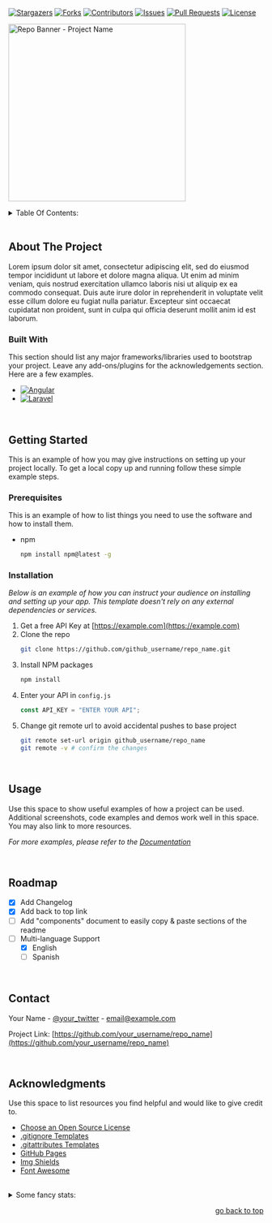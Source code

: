 <a id="readme-top"></a>

<!-- PROJECT SHIELDS -->

[![Stargazers][stars-shield]][stars-url]
[![Forks][forks-shield]][forks-url]
[![Contributors][contributors-shield]][contributors-url]
[![Issues][issues-shield]][issues-url]
[![Pull Requests][pulls-shield]][pulls-url]
[![License][license-shield]][license-url]

<!-- HEADER AND TITLE -->

<img height=350 alt="Repo Banner - Project Name" src="https://capsule-render.vercel.app/api?type=waving&color=c4a2bd&height=300&section=header&text=Project%20Name&fontSize=70&fontColor=ffffff&animation=fadeIn&fontAlignY=38&desc=brief%20description%20or%20slogan&descAlignY=60&descAlign=50"></img>

<!-- TABLE OF CONTENTS (will be autogenerated in between the following tags) -->
<details><summary>Table Of Contents:</summary>
<!-- toc -->

- [About The Project](#about-the-project)
  - [Built With](#built-with)
- [Getting Started](#getting-started)
  - [Prerequisites](#prerequisites)
  - [Installation](#installation)
- [Usage](#usage)
- [Roadmap](#roadmap)
- [Contact](#contact)
- [Acknowledgments](#acknowledgments)

<!-- tocstop -->
</details>

<br>

## About The Project

Lorem ipsum dolor sit amet, consectetur adipiscing elit, sed do eiusmod tempor incididunt ut labore et dolore magna aliqua. Ut enim ad minim veniam, quis nostrud exercitation ullamco laboris nisi ut aliquip ex ea commodo consequat. Duis aute irure dolor in reprehenderit in voluptate velit esse cillum dolore eu fugiat nulla pariatur. Excepteur sint occaecat cupidatat non proident, sunt in culpa qui officia deserunt mollit anim id est laborum.

### Built With

This section should list any major frameworks/libraries used to bootstrap your project. Leave any add-ons/plugins for the acknowledgements section. Here are a few examples.

- [![Angular][Angular.io]][Angular-url]
- [![Laravel][Laravel.com]][Laravel-url]

<br>

## Getting Started

This is an example of how you may give instructions on setting up your project locally.
To get a local copy up and running follow these simple example steps.

### Prerequisites

This is an example of how to list things you need to use the software and how to install them.

- npm
  ```sh
  npm install npm@latest -g
  ```

### Installation

_Below is an example of how you can instruct your audience on installing and setting up your app. This template doesn't rely on any external dependencies or services._

1. Get a free API Key at [https://example.com](https://example.com)
2. Clone the repo
   ```sh
   git clone https://github.com/github_username/repo_name.git
   ```
3. Install NPM packages
   ```sh
   npm install
   ```
4. Enter your API in `config.js`
   ```js
   const API_KEY = "ENTER YOUR API";
   ```
5. Change git remote url to avoid accidental pushes to base project
   ```sh
   git remote set-url origin github_username/repo_name
   git remote -v # confirm the changes
   ```

<br>

## Usage

Use this space to show useful examples of how a project can be used. Additional screenshots, code examples and demos work well in this space. You may also link to more resources.

_For more examples, please refer to the [Documentation](https://example.com)_

<br>

## Roadmap

- [x] Add Changelog
- [x] Add back to top link
- [ ] Add "components" document to easily copy & paste sections of the readme
- [ ] Multi-language Support
  - [x] English
  - [ ] Spanish

<br>

## Contact

Your Name - [@your_twitter](https://twitter.com/your_username) - email@example.com

Project Link: [https://github.com/your_username/repo_name](https://github.com/your_username/repo_name)

<br>

## Acknowledgments

Use this space to list resources you find helpful and would like to give credit to.

- [Choose an Open Source License][choosealicense-url]
- [.gitignore Templates][gitignore-url]
- [.gitattributes Templates][gitattributes-url]
- [GitHub Pages][github-pages-url]
- [Img Shields][shields-url]
- [Font Awesome][fontawesome-url]

<br>

<!-- EMBEDDED REPO STATS -->

<details><summary>Some fancy stats:</summary>
<br>

![Alt][repobeats-img]

[![Star History Chart][star-history-img]][star-history-url]

<!-- [![Stargazers over time][starchart-img]][starchart-url] -->

</details>

<p align="right"><a href="#readme-top">go back to top</a></p>

<!--
*** I'm using markdown "reference style" links for readability.
*** Reference links are enclosed in brackets [ ] instead of parentheses ( ).
*** This is an optional, concise syntax you may use.
*** https://www.markdownguide.org/basic-syntax/#reference-style-links
-->

<!-- MARKDOWN LINKS & IMAGES -->
<!-- 🏷️ SHIELDS -->

[stars-shield]: https://img.shields.io/github/stars/IvanTheDeveloper/gh-repo-template.svg?style=for-the-badge
[stars-url]: https://github.com/IvanTheDeveloper/gh-repo-template/stargazers
[forks-shield]: https://img.shields.io/github/forks/IvanTheDeveloper/gh-repo-template.svg?style=for-the-badge
[forks-url]: https://github.com/IvanTheDeveloper/gh-repo-template/network/members
[contributors-shield]: https://img.shields.io/github/contributors/IvanTheDeveloper/gh-repo-template.svg?style=for-the-badge
[contributors-url]: https://github.com/IvanTheDeveloper/gh-repo-template/graphs/contributors
[issues-shield]: https://img.shields.io/github/issues/IvanTheDeveloper/gh-repo-template.svg?style=for-the-badge
[issues-url]: https://github.com/IvanTheDeveloper/gh-repo-template/issues
[pulls-shield]: https://img.shields.io/github/issues-pr/IvanTheDeveloper/gh-repo-template.svg?style=for-the-badge
[pulls-url]: https://github.com/IvanTheDeveloper/gh-repo-template/pulls
[license-shield]: https://img.shields.io/github/license/IvanTheDeveloper/gh-repo-template.svg?style=for-the-badge
[license-url]: https://github.com/IvanTheDeveloper/gh-repo-template/blob/master/LICENSE.txt

<!-- 🧰 TECHNOLOGIES -->

[Angular.io]: https://img.shields.io/badge/Angular-DD0031?style=for-the-badge&logo=angular&logoColor=white
[Angular-url]: https://angular.io/
[Laravel.com]: https://img.shields.io/badge/Laravel-FF2D20?style=for-the-badge&logo=laravel&logoColor=white
[Laravel-url]: https://laravel.com

<!-- 📚 RESOURCES -->

[choosealicense-url]: https://choosealicense.com
[gitignore-url]: https://github.com/github/gitignore
[gitattributes-url]: https://github.com/gitattributes/gitattributes
[github-pages-url]: https://pages.github.com
[shields-url]: https://shields.io
[fontawesome-url]: https://fontawesome.com

<!-- 📊 ANALYTICS -->

[repobeats-img]: https://repobeats.axiom.co/api/embed/c2a30d29fa79f1d4f5734ce8979d2ca54b269c66.svg
[star-history-img]: https://api.star-history.com/svg?repos=IvanTheDeveloper/gh-repo-template&type=Date
[star-history-url]: https://star-history.com/#IvanTheDeveloper/gh-repo-template&Date
[starchart-img]: https://starchart.cc/IvanTheDeveloper/gh-repo-template.svg?variant=adaptive
[starchart-url]: https://starchart.cc/IvanTheDeveloper/gh-repo-template
